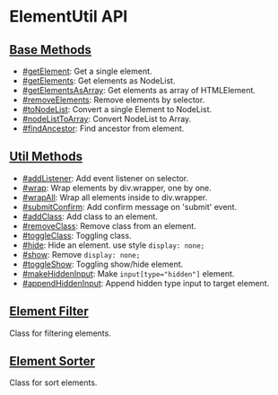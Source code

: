 # ElementUtil API

## [Base Methods](base-methods.md)

- [#getElement](base-methods.md#getelement): Get a single element.
- [#getElements](base-methods.md#getelements): Get elements as NodeList.
- [#getElementsAsArray](base-methods.md#getelementsasarray): Get elements as array of HTMLElement.
- [#removeElements](base-methods.md#removeelements): Remove elements by selector.
- [#toNodeList](base-methods.md#tonodelist): Convert a single Element to NodeList.
- [#nodeListToArray](base-methods.md#nodelisttoarray): Convert NodeList to Array.
- [#findAncestor](base-methods.md#findancestor): Find ancestor from element.

## [Util Methods](util-methods.md)

- [#addListener](util-methods.md#addlistener): Add event listener on selector.
- [#wrap](util-methods.md#wrap): Wrap elements by div.wrapper, one by one.
- [#wrapAll](util-methods.md#wrapall): Wrap all elements inside to div.wrapper.
- [#submitConfirm](util-methods.md#submitconfirm): Add confirm message on 'submit' event.
- [#addClass](util-methods.md#addclass): Add class to an element.
- [#removeClass](util-methods.md#removeclass): Remove class from an element.
- [#toggleClass](util-methods.md#toggleclass): Toggling class.
- [#hide](util-methods.md#hide): Hide an element. use style `display: none;`
- [#show](util-methods.md#show): Remove `display: none;`
- [#toggleShow](util-methods.md#toggleshow): Toggling show/hide element.
- [#makeHiddenInput](util-methods.md#makehiddeninput): Make `input[type="hidden"]` element.
- [#appendHiddenInput](util-methods.md#appendhiddeninput): Append hidden type input to target element.

## [Element Filter](element-filter.md)

Class for filtering elements.

## [Element Sorter](element-sorter.md)

Class for sort elements.
